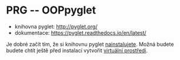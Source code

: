 # PRG -- OOPpyglet

* knihovna pyglet: http://pyglet.org/
* dokumentace: https://pyglet.readthedocs.io/en/latest/

Je dobré začít tím, že si knihovnu pyglet 
[nainstalujete](https://pyglet.readthedocs.io/en/latest/programming_guide/installation.html).
Možná budete budete chtít ještě před instalací vytvořit 
[virtuální prostředí](https://docs.python.org/tutorial/venv.html).
